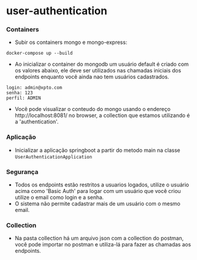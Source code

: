 # user-authentication

### Containers

- Subir os containers mongo e mongo-express:
```
docker-compose up --build
```
- Ao inicializar o container do mongodb um usuário default é criado com os valores abaixo, ele deve ser utilizados nas chamadas iniciais dos endpoints enquanto você ainda nao tem usuários cadastrados.
```
login: admin@xpto.com
senha: 123
perfil: ADMIN
```
- Você pode visualizar o conteudo do mongo usando o endereço http://localhost:8081/ no browser, a collection que estamos utilizando é a 'authentication'.

### Aplicação
- Inicializar a aplicação springboot a partir do metodo main na classe `UserAuthenticationApplication`

### Segurança
- Todos os endpoints estão restritos a usuarios logados, utilize o usuário acima como 'Basic Auth' para logar com um usuário que você criou utilize o email como login e a senha.
- O sistema não permite cadastrar mais de um usuário com o mesmo email.

### Collection
- Na pasta collection há um arquivo json com a collection do postman, você pode importar no postman e utiliza-lá para fazer as chamadas aos endpoints.



